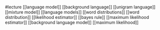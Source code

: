 #lecture
[[language model]]
[[background language]]
[[unigram language]]
[[mixture model]]
[[language models]]
[[word distributions]]
[[word distribution]]
[[likelihood estimator]]
[[bayes rule]]
[[maximum likelihood estimator]]
[[background language model]]
[[maximum likelihood]]
